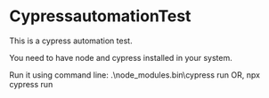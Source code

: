 # CypressautomationTest
This is a cypress automation test.

You need to have node and cypress installed in your system.

Run it using command line: 
.\node_modules\.bin\cypress run
OR,
npx cypress run
